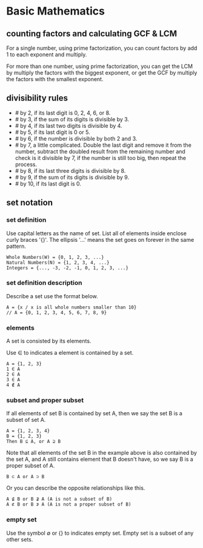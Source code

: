 # Basic Mathematics

## counting factors and calculating GCF & LCM

For a single number, using prime factorization, you can count factors by add 1 to each exponent and multiply.

For more than one number, using prime factorization, you can get the LCM by multiply the factors with the biggest exponent, or get the GCF by multiply the factors with the smallest exponent.

## divisibility rules

- \# by 2, if its last digit is 0, 2, 4, 6, or 8.
- \# by 3, if the sum of its digits is divisible by 3.
- \# by 4, if its last two digits is divisible by 4.
- \# by 5, if its last digit is 0 or 5.
- \# by 6, if the number is divisible by both 2 and 3.
- \# by 7, a little complicated. Double the last digit and remove it from the number, subtract the doubled result from the remaining number and check is it divisible by 7, if the number is still too big, then repeat the process.
- \# by 8, if its last three digits is divisible by 8.
- \# by 9, if the sum of its digits is divisible by 9.
- \# by 10, if its last digit is 0.

## set notation

### set definition

Use capital letters as the name of set. List all of elements inside enclose curly braces '{}'. The ellipsis '...' means the set goes on forever in the same pattern.

```
Whole Numbers(W) = {0, 1, 2, 3, ...}
Natural Numbers(N) = {1, 2, 3, 4, ...}
Integers = {..., -3, -2, -1, 0, 1, 2, 3, ...}
```

### set definition description

Describe a set use the format below.

```
A = {x / x is all whole numbers smaller than 10}
// A = {0, 1, 2, 3, 4, 5, 6, 7, 8, 9}
```

### elements

A set is consisted by its elements.

Use ∈ to indicates a element is contained by a set.

```
A = {1, 2, 3}
1 ∈ A
2 ∈ A
3 ∈ A
4 ∉ A
```

### subset and proper subset

If all elements of set B is contained by set A, then we say the set B is a subset of set A.

```
A = {1, 2, 3, 4}
B = {1, 2, 3}
Then B ⊆ A, or A ⊇ B
```

Note that all elements of the set B in the example above is also contained by the set A, and A still contains element that B doesn't
have, so we say B is a proper subset of A.

```
B ⊂ A or A ⊃ B
```

Or you can describe the opposite relationships like this.

```
A ⊈ B or B ⊉ A (A is not a subset of B)
A ⊄ B or B ⊅ A (A is not a proper subset of B)
```

### empty set

Use the symbol ∅ or {} to indicates empty set. Empty set is a subset of any other sets.
